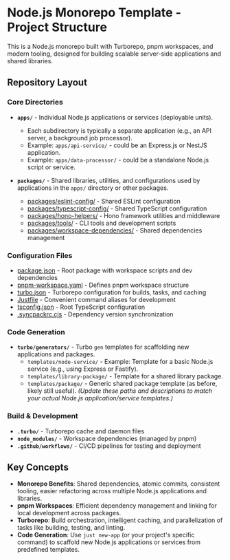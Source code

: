 # Node.js Monorepo Template - Project Structure

This is a Node.js monorepo built with Turborepo, pnpm workspaces, and modern tooling, designed for building scalable server-side applications and shared libraries.

## Repository Layout

### Core Directories

- **`apps/`** - Individual Node.js applications or services (deployable units).
  - Each subdirectory is typically a separate application (e.g., an API server, a background job processor).
  - Example: `apps/api-service/` - could be an Express.js or NestJS application.
  - Example: `apps/data-processor/` - could be a standalone Node.js script or service.

- **`packages/`** - Shared libraries, utilities, and configurations used by applications in the `apps/` directory or other packages.
  - [packages/eslint-config/](mdc:packages/eslint-config/) - Shared ESLint configuration
  - [packages/typescript-config/](mdc:packages/typescript-config/) - Shared TypeScript configuration
  - [packages/hono-helpers/](mdc:packages/hono-helpers/) - Hono framework utilities and middleware
  - [packages/tools/](mdc:packages/tools/) - CLI tools and development scripts
  - [packages/workspace-dependencies/](mdc:packages/workspace-dependencies/) - Shared dependencies management

### Configuration Files

- [package.json](mdc:package.json) - Root package with workspace scripts and dev dependencies
- [pnpm-workspace.yaml](mdc:pnpm-workspace.yaml) - Defines pnpm workspace structure
- [turbo.json](mdc:turbo.json) - Turborepo configuration for builds, tasks, and caching
- [Justfile](mdc:Justfile) - Convenient command aliases for development
- [tsconfig.json](mdc:tsconfig.json) - Root TypeScript configuration
- [.syncpackrc.cjs](mdc:.syncpackrc.cjs) - Dependency version synchronization

### Code Generation

- **`turbo/generators/`** - Turbo `gen` templates for scaffolding new applications and packages.
  - `templates/node-service/` - Example: Template for a basic Node.js service (e.g., using Express or Fastify).
  - `templates/library-package/` - Template for a shared library package.
  - `templates/package/` - Generic shared package template (as before, likely still useful).
    _(Update these paths and descriptions to match your actual Node.js application/service templates.)_

### Build & Development

- **`.turbo/`** - Turborepo cache and daemon files
- **`node_modules/`** - Workspace dependencies (managed by pnpm)
- **`.github/workflows/`** - CI/CD pipelines for testing and deployment

## Key Concepts

- **Monorepo Benefits**: Shared dependencies, atomic commits, consistent tooling, easier refactoring across multiple Node.js applications and libraries.
- **pnpm Workspaces**: Efficient dependency management and linking for local development across packages.
- **Turborepo**: Build orchestration, intelligent caching, and parallelization of tasks like building, testing, and linting.
- **Code Generation**: Use `just new-app` (or your project's specific command) to scaffold new Node.js applications or services from predefined templates.
